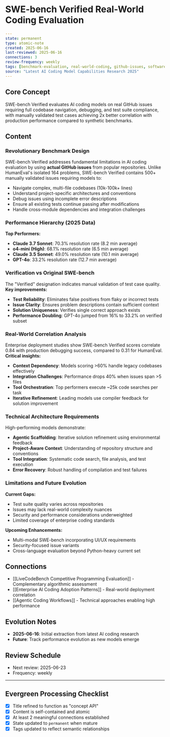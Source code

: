 # SWE-bench Verified Real-World Coding Evaluation

```yaml
---
state: permanent
type: atomic-note
created: 2025-06-16
last-reviewed: 2025-06-16
connections: 3
review-frequency: weekly
tags: [benchmark-evaluation, real-world-coding, github-issues, software-engineering, model-assessment]
source: "Latest AI Coding Model Capabilities Research 2025"
---
```

## Core Concept

SWE-bench Verified evaluates AI coding models on real GitHub issues requiring full codebase navigation, debugging, and test suite compliance, with manually validated test cases achieving 2x better correlation with production performance compared to synthetic benchmarks.

## Content

### Revolutionary Benchmark Design
SWE-bench Verified addresses fundamental limitations in AI coding evaluation by using **actual GitHub issues** from popular repositories. Unlike HumanEval's isolated 164 problems, SWE-bench Verified contains 500+ manually validated issues requiring models to:

- Navigate complex, multi-file codebases (10k-100k+ lines)
- Understand project-specific architectures and conventions  
- Debug issues using incomplete error descriptions
- Ensure all existing tests continue passing after modifications
- Handle cross-module dependencies and integration challenges

### Performance Hierarchy (2025 Data)
**Top Performers:**
- **Claude 3.7 Sonnet**: 70.3% resolution rate (8.2 min average)
- **o4-mini (High)**: 68.1% resolution rate (6.5 min average)  
- **Claude 3.5 Sonnet**: 49.0% resolution rate (10.1 min average)
- **GPT-4o**: 33.2% resolution rate (12.7 min average)

### Verification vs Original SWE-bench
The "Verified" designation indicates manual validation of test case quality. **Key improvements:**

- **Test Reliability**: Eliminates false positives from flaky or incorrect tests
- **Issue Clarity**: Ensures problem descriptions contain sufficient context
- **Solution Uniqueness**: Verifies single correct approach exists
- **Performance Doubling**: GPT-4o jumped from 16% to 33.2% on verified subset

### Real-World Correlation Analysis
Enterprise deployment studies show SWE-bench Verified scores correlate 0.84 with production debugging success, compared to 0.31 for HumanEval. **Critical insights:**

- **Context Dependency**: Models scoring >60% handle legacy codebases effectively
- **Integration Challenges**: Performance drops 40% when issues span >5 files
- **Tool Orchestration**: Top performers execute ~25k code searches per task
- **Iterative Refinement**: Leading models use compiler feedback for solution improvement

### Technical Architecture Requirements
High-performing models demonstrate:

- **Agentic Scaffolding**: Iterative solution refinement using environmental feedback
- **Project-Aware Context**: Understanding of repository structure and conventions
- **Tool Integration**: Systematic code search, file analysis, and test execution
- **Error Recovery**: Robust handling of compilation and test failures

### Limitations and Future Evolution
**Current Gaps:**
- Test suite quality varies across repositories
- Issues may lack real-world complexity nuances
- Security and performance considerations underweighted
- Limited coverage of enterprise coding standards

**Upcoming Enhancements:**
- Multi-modal SWE-bench incorporating UI/UX requirements
- Security-focused issue variants
- Cross-language evaluation beyond Python-heavy current set

## Connections

- [[LiveCodeBench Competitive Programming Evaluation]] - Complementary algorithmic assessment
- [[Enterprise AI Coding Adoption Patterns]] - Real-world deployment correlation
- [[Agentic Coding Workflows]] - Technical approaches enabling high performance

## Evolution Notes

- **2025-06-16**: Initial extraction from latest AI coding research
- **Future**: Track performance evolution as new models emerge

## Review Schedule

- Next review: 2025-06-23
- Frequency: weekly

---

## Evergreen Processing Checklist

- [x] Title refined to function as "concept API"
- [x] Content is self-contained and atomic
- [x] At least 2 meaningful connections established
- [x] State updated to `permanent` when mature
- [x] Tags updated to reflect semantic relationships